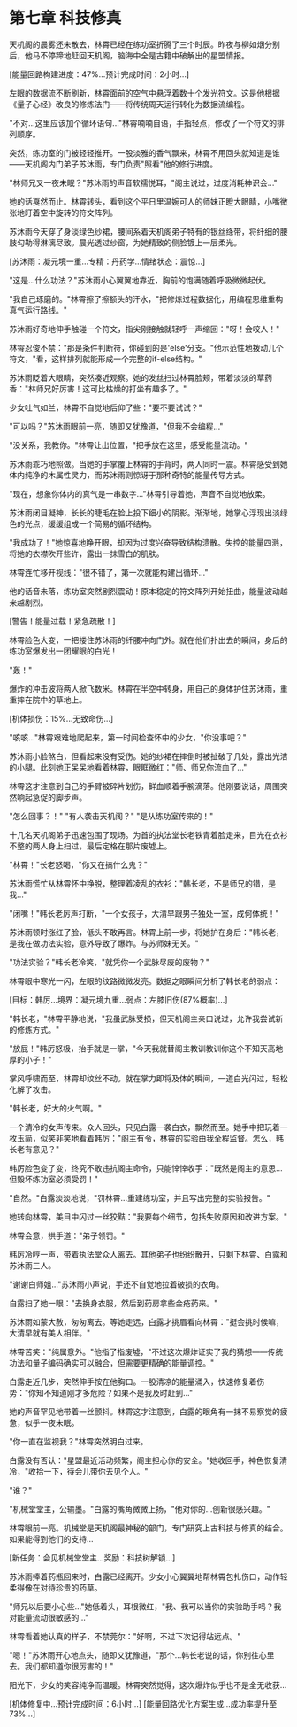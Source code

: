 # 第七章 科技修真

天机阁的晨雾还未散去，林霄已经在练功室折腾了三个时辰。昨夜与柳如烟分别后，他马不停蹄地赶回天机阁，脑海中全是古籍中破解出的星盟情报。

[能量回路构建进度：47%...预计完成时间：2小时...]

左眼的数据流不断刷新，林霄面前的空气中悬浮着数十个发光符文。这是他根据《量子心经》改良的修炼法门——将传统周天运行转化为数据流编程。

"不对...这里应该加个循环语句..."林霄喃喃自语，手指轻点，修改了一个符文的排列顺序。

突然，练功室的门被轻轻推开。一股淡雅的香气飘来，林霄不用回头就知道是谁——天机阁内门弟子苏沐雨，专门负责"照看"他的修行进度。

"林师兄又一夜未眠？"苏沐雨的声音软糯悦耳，"阁主说过，过度消耗神识会..."

她的话戛然而止。林霄转头，看到这个平日里温婉可人的师妹正瞪大眼睛，小嘴微张地盯着空中旋转的符文阵列。

苏沐雨今天穿了身淡绿色纱裙，腰间系着天机阁弟子特有的银丝绦带，将纤细的腰肢勾勒得淋漓尽致。晨光透过纱窗，为她精致的侧脸镀上一层柔光。

[苏沐雨：凝元境一重...专精：丹药学...情绪状态：震惊...]

"这是...什么功法？"苏沐雨小心翼翼地靠近，胸前的饱满随着呼吸微微起伏。

"我自己琢磨的。"林霄擦了擦额头的汗水，"把修炼过程数据化，用编程思维重构真气运行路线。"

苏沐雨好奇地伸手触碰一个符文，指尖刚接触就轻呼一声缩回："呀！会咬人！"

林霄忍俊不禁："那是条件判断符，你碰到的是'else'分支。"他示范性地拨动几个符文，"看，这样排列就能形成一个完整的if-else结构。"

苏沐雨眨着大眼睛，突然凑近观察。她的发丝扫过林霄脸颊，带着淡淡的草药香："林师兄好厉害！这可比枯燥的打坐有趣多了。"

少女吐气如兰，林霄不自觉地后仰了些："要不要试试？"

"可以吗？"苏沐雨眼前一亮，随即又犹豫道，"但我不会编程..."

"没关系，我教你。"林霄让出位置，"把手放在这里，感受能量流动。"

苏沐雨乖巧地照做。当她的手掌覆上林霄的手背时，两人同时一震。林霄感受到她体内纯净的木属性灵力，而苏沐雨则惊讶于那种奇特的能量传导方式。

"现在，想象你体内的真气是一串数字..."林霄引导着她，声音不自觉地放柔。

苏沐雨闭目凝神，长长的睫毛在脸上投下细小的阴影。渐渐地，她掌心浮现出淡绿色的光点，缓缓组成一个简易的循环结构。

"我成功了！"她惊喜地睁开眼，却因为过度兴奋导致结构溃散。失控的能量四溅，将她的衣襟吹开些许，露出一抹雪白的肌肤。

林霄连忙移开视线："很不错了，第一次就能构建出循环..."

他的话音未落，练功室突然剧烈震动！原本稳定的符文阵列开始扭曲，能量波动越来越剧烈。

[警告！能量过载！紧急疏散！]

林霄脸色大变，一把搂住苏沐雨的纤腰冲向门外。就在他们扑出去的瞬间，身后的练功室爆发出一团耀眼的白光！

"轰！"

爆炸的冲击波将两人掀飞数米。林霄在半空中转身，用自己的身体护住苏沐雨，重重摔在院中的草地上。

[机体损伤：15%...无致命伤...]

"咳咳..."林霄艰难地爬起来，第一时间检查怀中的少女，"你没事吧？"

苏沐雨小脸煞白，但看起来没有受伤。她的纱裙在摔倒时被扯破了几处，露出光洁的小腿。此刻她正呆呆地看着林霄，眼眶微红："师、师兄你流血了..."

林霄这才注意到自己的手臂被碎片划伤，鲜血顺着手腕滴落。他刚要说话，周围突然响起急促的脚步声。

"怎么回事？！"
"有人袭击天机阁？"
"是从练功室传来的！"

十几名天机阁弟子迅速包围了现场。为首的执法堂长老铁青着脸走来，目光在衣衫不整的两人身上扫过，最后定格在那片废墟上。

"林霄！"长老怒喝，"你又在搞什么鬼？"

苏沐雨慌忙从林霄怀中挣脱，整理着凌乱的衣衫："韩长老，不是师兄的错，是我..."

"闭嘴！"韩长老厉声打断，"一个女孩子，大清早跟男子独处一室，成何体统！"

苏沐雨顿时涨红了脸，低头不敢再言。林霄上前一步，将她护在身后："韩长老，是我在做功法实验，意外导致了爆炸。与苏师妹无关。"

"功法实验？"韩长老冷笑，"就凭你一个武脉尽废的废物？"

林霄眼中寒光一闪，左眼的纹路微微发亮。数据之眼瞬间分析了韩长老的弱点：

[目标：韩厉...境界：凝元境九重...弱点：左膝旧伤(87%概率)...]

"韩长老，"林霄平静地说，"我虽武脉受损，但天机阁主亲口说过，允许我尝试新的修炼方式。"

"放屁！"韩厉怒极，抬手就是一掌，"今天我就替阁主教训教训你这个不知天高地厚的小子！"

掌风呼啸而至，林霄却纹丝不动。就在掌力即将及体的瞬间，一道白光闪过，轻松化解了攻击。

"韩长老，好大的火气啊。"

一个清冷的女声传来。众人回头，只见白露一袭白衣，飘然而至。她手中把玩着一枚玉简，似笑非笑地看着韩厉："阁主有令，林霄的实验由我全程监督。怎么，韩长老有意见？"

韩厉脸色变了变，终究不敢违抗阁主命令，只能悻悻收手："既然是阁主的意思...但毁坏练功室必须受罚！"

"自然。"白露淡淡地说，"罚林霄...重建练功室，并且写出完整的实验报告。"

她转向林霄，美目中闪过一丝狡黠："我要每个细节，包括失败原因和改进方案。"

林霄会意，拱手道："弟子领罚。"

韩厉冷哼一声，带着执法堂众人离去。其他弟子也纷纷散开，只剩下林霄、白露和苏沐雨三人。

"谢谢白师姐..."苏沐雨小声说，手还不自觉地拉着破损的衣角。

白露扫了她一眼："去换身衣服，然后到药房拿些金疮药来。"

苏沐雨如蒙大赦，匆匆离去。等她走远，白露才挑眉看向林霄："挺会挑时候嘛，大清早就有美人相伴。"

林霄苦笑："纯属意外。"他指了指废墟，"不过这次爆炸证实了我的猜想——传统功法和量子编码确实可以融合，但需要更精确的能量调控。"

白露走近几步，突然伸手按在他胸口。一股清凉的能量涌入，快速修复着伤势："你知不知道刚才多危险？如果不是我及时赶到..."

她的声音罕见地带着一丝颤抖。林霄这才注意到，白露的眼角有一抹不易察觉的疲惫，似乎一夜未眠。

"你一直在监视我？"林霄突然明白过来。

白露没有否认："星盟最近活动频繁，阁主担心你的安全。"她收回手，神色恢复清冷，"收拾一下，待会儿带你去见个人。"

"谁？"

"机械堂堂主，公输墨。"白露的嘴角微微上扬，"他对你的...创新很感兴趣。"

林霄眼前一亮。机械堂是天机阁最神秘的部门，专门研究上古科技与修真的结合。如果能得到他们的支持...

[新任务：会见机械堂堂主...奖励：科技树解锁...]

苏沐雨捧着药瓶回来时，白露已经离开。少女小心翼翼地帮林霄包扎伤口，动作轻柔得像在对待珍贵的药草。

"师兄以后要小心些..."她低着头，耳根微红，"我、我可以当你的实验助手吗？我对能量流动很敏感的..."

林霄看着她认真的样子，不禁莞尔："好啊，不过下次记得站远点。"

"嗯！"苏沐雨开心地点头，随即又犹豫道，"那个...韩长老说的话，你别往心里去。我们都知道你很厉害的！"

阳光下，少女的笑容纯净而温暖。林霄突然觉得，这次爆炸似乎也不是全无收获...

[机体修复中...预计完成时间：6小时...]
[能量回路优化方案生成...成功率提升至73%...]